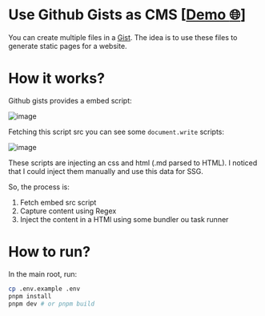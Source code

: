 # Use Github Gists as CMS [[Demo :globe_with_meridians:](https://amendoa.dev/lab/github-gists-as-cms)]

You can create multiple files in a [Gist](https://docs.github.com/en/get-started/writing-on-github/editing-and-sharing-content-with-gists/creating-gists#about-gists). The idea is to use these files to generate static pages for a website.

# How it works?

Github gists provides a embed script:

![image](https://github.com/user-attachments/assets/adf37a24-41e2-4871-bd84-337f0cb1f434)

Fetching this script src you can see some `document.write` scripts:

![image](https://github.com/user-attachments/assets/959522d9-273d-44aa-8aed-5878ddb1e6a5)

These scripts are injecting an css and html (.md parsed to HTML). I noticed that I could inject them manually and use this data for SSG.

So, the process is:

1. Fetch embed src script
2. Capture content using Regex
3. Inject the content in a HTMl using some bundler ou task runner

# How to run?

In the main root, run:

```bash
cp .env.example .env
pnpm install
pnpm dev # or pnpm build
```
